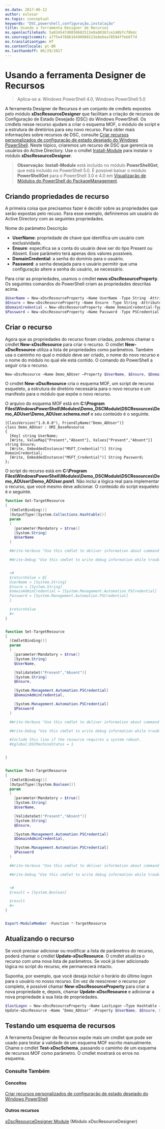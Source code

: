 ```yaml
---
ms.date: 2017-06-12
author: eslesar
ms.topic: conceptual
keywords: "DSC,powershell,configuração,instalação"
title: Usando a ferramenta Designer de Recursos
ms.openlocfilehash: 5a034547d0850682513e9a80367ce148bfcf0bdc
ms.sourcegitcommit: a775e4788616490980123e8e6ea78594ffeb6f7d
ms.translationtype: HT
ms.contentlocale: pt-BR
ms.lasthandoff: 06/29/2017
---
```

<a id="using-the-resource-designer-tool" class="xliff"></a>
# Usando a ferramenta Designer de Recursos

> Aplica-se a: Windows PowerShell 4.0, Windows PowerShell 5.0

A ferramenta Designer de Recursos é um conjunto de cmdlets expostos pelo módulo **xDscResourceDesigner** que facilitam a criação de recursos de Configuração de Estado Desejado (DSC) do Windows PowerShell. Os cmdlets nesse recurso ajudam a criar o esquema MOF, o módulo de script e a estrutura de diretórios para seu novo recurso. Para obter mais informações sobre recursos de DSC, consulte [Criar recursos personalizados de configuração de estado desejado do Windows PowerShell](authoringResource.md).
Neste tópico, criaremos um recurso de DSC que gerencia os usuários do Active Directory.
Use o cmdlet [Install-Module](https://technet.microsoft.com/en-us/library/dn807162.aspx) para instalar o módulo **xDscResourceDesigner**.

>**Observação**: **Install-Module** está incluído no módulo **PowerShellGet**, que está incluído no PowerShell 5.0. É possível baixar o módulo **PowerShellGet** para o PowerShell 3.0 e 4.0 em [Visualização de Módulos do PowerShell do PackageManagement](https://www.microsoft.com/en-us/download/details.aspx?id=49186).

<a id="creating-resource-properties" class="xliff"></a>
## Criando propriedades de recurso
A primeira coisa que precisamos fazer é decidir sobre as propriedades que serão expostas pelo recuso. Para esse exemplo, definiremos um usuário do Active Directory com as seguintes propriedades.
 
Nome do parâmetro Descrição
* **UserName**: propriedade de chave que identifica um usuário com exclusividade.
* **Ensure**: especifica se a conta do usuário deve ser do tipo Present ou Absent. Esse parâmetro terá apenas dois valores possíveis.
* **DomainCredential**: a senha do domínio para o usuário.
* **Password**: a senha desejada para o usuário permitir que uma configuração altere a senha do usuário, se necessário.

Para criar as propriedades, usamos o cmdlet **novo xDscResourceProperty**. Os seguintes comandos do PowerShell criam as propriedades descritas acima.

```powershell
$UserName = New-xDscResourceProperty –Name UserName -Type String -Attribute Key
$Ensure = New-xDscResourceProperty –Name Ensure -Type String -Attribute Write –ValidateSet “Present”, “Absent”
$DomainCredential = New-xDscResourceProperty –Name DomainCredential-Type PSCredential -Attribute Write
$Password = New-xDscResourceProperty –Name Password -Type PSCredential -Attribute Write
```

<a id="create-the-resource" class="xliff"></a>
## Criar o recurso

Agora que as propriedades do recurso foram criadas, podemos chamar o cmdlet **New-xDscResource** para criar o recurso. O cmdlet **New-xDscResource** utiliza a lista de propriedades como parâmetros. Também usa o caminho no qual o módulo deve ser criado, o nome do novo recurso e o nome do módulo no qual ele está contido. O comando do PowerShell a seguir cria o recurso.

```powershell
New-xDscResource –Name Demo_ADUser –Property $UserName, $Ensure, $DomainCredential, $Password –Path ‘C:\Program Files\WindowsPowerShell\Modules’ –ModuleName Demo_DSCModule
```

O cmdlet **New-xDscResource** cria o esquema MOF, um script de recurso esqueleto, a estrutura de diretório necessária para o novo recurso e um manifesto para o módulo que expõe o novo recurso.

O arquivo do esquema MOF está em **C:\Program Files\WindowsPowerShell\Modules\Demo_DSCModule\DSCResources\Demo_ADUser\Demo_ADUser.schema.mof** e seu conteúdo é o seguinte.

```
[ClassVersion("1.0.0.0"), FriendlyName("Demo_ADUser")]
class Demo_ADUser : OMI_BaseResource
{
  [Key] string UserName;
  [Write, ValueMap{"Present","Absent"}, Values{"Present","Absent"}] string Ensure;
  [Write, EmbeddedInstance("MSFT_Credential")] String DomainCredential;
  [Write, EmbeddedInstance("MSFT_Credential")] String Password;
};
```

O script do recurso está em **C:\Program Files\WindowsPowerShell\Modules\Demo_DSCModule\DSCResources\Demo_ADUser\Demo_ADUser.psm1**. Não inclui a lógica real para implementar o recurso, que você mesmo deve adicionar. O conteúdo do script esqueleto é o seguinte.

```powershell
function Get-TargetResource
{
  [CmdletBinding()]
  [OutputType([System.Collections.Hashtable])]
  param
  (
    [parameter(Mandatory = $true)]
    [System.String]
    $UserName
  )

  #Write-Verbose "Use this cmdlet to deliver information about command processing."

  #Write-Debug "Use this cmdlet to write debug information while troubleshooting."


  <#
  $returnValue = @{
  UserName = [System.String]
  Ensure = [System.String]
  DomainAdminCredential = [System.Management.Automation.PSCredential]
  Password = [System.Management.Automation.PSCredential]
  }

  $returnValue
  #>
}


function Set-TargetResource
{
  [CmdletBinding()]
  param
  (
    [parameter(Mandatory = $true)]
    [System.String]
    $UserName,

    [ValidateSet("Present","Absent")]
    [System.String]
    $Ensure,

    [System.Management.Automation.PSCredential]
    $DomainAdminCredential,

    [System.Management.Automation.PSCredential]
    $Password
  )

  #Write-Verbose "Use this cmdlet to deliver information about command processing."

  #Write-Debug "Use this cmdlet to write debug information while troubleshooting."

  #Include this line if the resource requires a system reboot.
  #$global:DSCMachineStatus = 1


}


function Test-TargetResource
{
  [CmdletBinding()]
  [OutputType([System.Boolean])]
  param
  (
    [parameter(Mandatory = $true)]
    [System.String]
    $UserName,

    [ValidateSet("Present","Absent")]
    [System.String]
    $Ensure,

    [System.Management.Automation.PSCredential]
    $DomainAdminCredential,

    [System.Management.Automation.PSCredential]
    $Password
  )

  #Write-Verbose "Use this cmdlet to deliver information about command processing."

  #Write-Debug "Use this cmdlet to write debug information while troubleshooting."


  <#
  $result = [System.Boolean]

  $result
  #>
}


Export-ModuleMember -Function *-TargetResource
```

<a id="updating-the-resource" class="xliff"></a>
## Atualizando o recurso

Se você precisar adicionar ou modificar a lista de parâmetros do recurso, poderá chamar o cmdlet **Update-xDscResource**. O cmdlet atualiza o recurso com uma nova lista de parâmetros. Se você já tiver adicionado lógica no script do recurso, ele permanecerá intacto.

Suponha, por exemplo, que você deseja incluir o horário do último logon para o usuário no nosso recurso. Em vez de reescrever o recurso por completo, é possível chamar **New-xDscResourceProperty** para criar a nova propriedade e, depois, chamar **Update-xDscResource** e adicionar a nova propriedade à sua lista de propriedades.

```powershell
$lastLogon = New-xDscResourceProperty –Name LastLogon –Type Hashtable –Attribute Write –Description “For mapping users to their last log on time”
Update-xDscResource –Name ‘Demo_ADUser’ –Property $UserName, $Ensure, $DomainCredential, $Password, $lastLogon -Force
```

<a id="testing-a-resource-schema" class="xliff"></a>
## Testando um esquema de recursos

A ferramenta Designer de Recursos expõe mais um cmdlet que pode ser usado para testar a validade de um esquema MOF escrito manualmente. Chame o cmdlet **Test-xDscSchema**, passando o caminho de um esquema de recursos MOF como parâmetro. O cmdlet mostrará os erros no esquema.

<a id="see-also" class="xliff"></a>
### Consulte Também

<a id="concepts" class="xliff"></a>
#### Conceitos
[Criar recursos personalizados de configuração de estado desejado do Windows PowerShell](authoringResource.md)

<a id="other-resources" class="xliff"></a>
#### Outros recursos
[xDscResourceDesigner Module](https://powershellgallery.com/packages/xDscResourceDesigner) (Módulo xDscResourceDesigner)